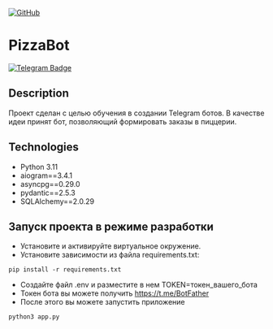 [![GitHub](https://img.shields.io/badge/GitHub-Kirill--Svitsov-blue)](https://github.com/Kirill-Svitsov)
# PizzaBot
[![Telegram Badge](https://img.shields.io/badge/-Pizza-bot-blue?style=flat&logo=Telegram&logoColor=white)](https://t.me/Pizza_SvitsovBot)

## Description
Проект сделан с целью обучения в создании Telegram ботов. В качестве идеи принят бот, позволяющий формировать заказы в пиццерии.


## Technologies

- Python 3.11
- aiogram==3.4.1
- asyncpg==0.29.0
- pydantic==2.5.3
- SQLAlchemy==2.0.29

## Запуск проекта в режиме разработки

- Установите и активируйте виртуальное окружение.
- Установите зависимости из файла requirements.txt:
```
pip install -r requirements.txt
```
- Создайте файл .env и разместите в нем TOKEN=токен_вашего_бота
- Токен бота вы можете получить https://t.me/BotFather
- После этого вы можете запустить приложение
```
python3 app.py
```
